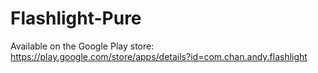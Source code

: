 # Flashlight-Pure

Available on the Google Play store: https://play.google.com/store/apps/details?id=com.chan.andy.flashlight
